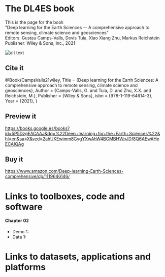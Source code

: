 # The DL4ES book

This is the page for the book<br>
"Deep learning for the Earth Sciences -- A comprehensive approach to remote sensing, climate science and geosciences"<br>
Editors: Gustau Camps-Valls, Devis Tuia, Xiao Xiang Zhu, Markus Reichstein<br>
Publisher: Wiley & Sons, inc., 2021<br>

![alt text](https://i.gr-assets.com/images/S/compressed.photo.goodreads.com/books/1617079458l/57573449.jpg)

## Cite it

@Book{CampsValls21wiley,
Title = {Deep learning for the Earth Sciences: A comprehensive approach to remote sensing, climate science and geosciences},
Author = {Camps-Valls, G. and Tuia, D. and Zhu, X.X. and Reichstein, M.},
Publisher = {Wiley \& Sons},
isbn = {978-1-119-64614-3},
Year = {2021},
}

## Preview it

https://books.google.es/books?id=5P5DzgEACAAJ&dq=%22Deep+learning+for+the+Earth+Sciences%22&hl=en&sa=X&ved=2ahUKEwimm8GygYXwAhW4BGMBHWpJDf8Q6AEwAHoECAIQAg

## Buy it

https://www.amazon.com/Deep-learning-Earth-Sciences-comprehensive/dp/1119646146/

# Links to toolboxes, code and software

#### **Chapter 02**
* Demo 1:
* Data 1:

# Links to datasets, applications and platforms




